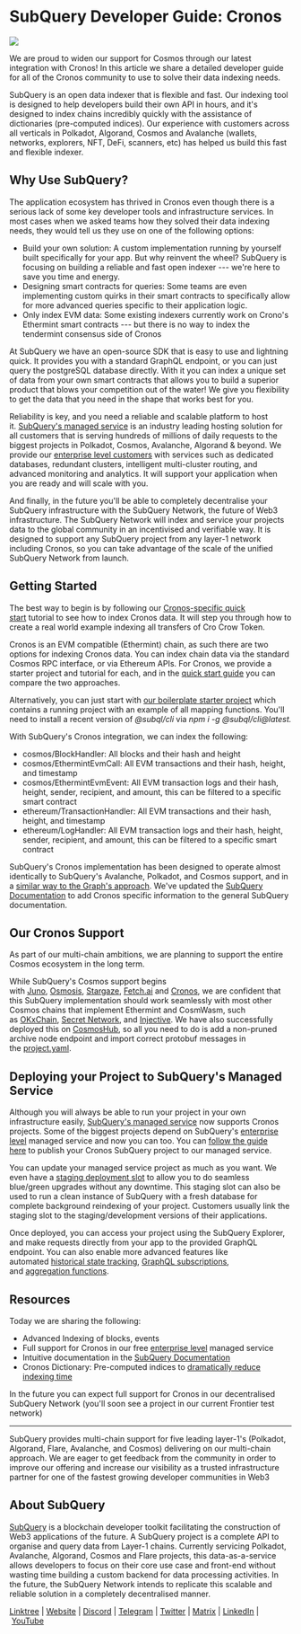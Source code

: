 # SubQuery Developer Guide: Cronos

![](https://miro.medium.com/max/1400/0*yY8BqaoCIHt51SiW)

We are proud to widen our support for Cosmos through our latest integration with Cronos! In this article we share a detailed developer guide for all of the Cronos community to use to solve their data indexing needs.

SubQuery is an open data indexer that is flexible and fast. Our indexing tool is designed to help developers build their own API in hours, and it's designed to index chains incredibly quickly with the assistance of dictionaries (pre-computed indices). Our experience with customers across all verticals in Polkadot, Algorand, Cosmos and Avalanche (wallets, networks, explorers, NFT, DeFi, scanners, etc) has helped us build this fast and flexible indexer.

## Why Use SubQuery?

The application ecosystem has thrived in Cronos even though there is a serious lack of some key developer tools and infrastructure services. In most cases when we asked teams how they solved their data indexing needs, they would tell us they use on one of the following options:

- Build your own solution: A custom implementation running by yourself built specifically for your app. But why reinvent the wheel? SubQuery is focusing on building a reliable and fast open indexer --- we're here to save you time and energy.
- Designing smart contracts for queries: Some teams are even implementing custom quirks in their smart contracts to specifically allow for more advanced queries specific to their application logic.
- Only index EVM data: Some existing indexers currently work on Crono's Ethermint smart contracts --- but there is no way to index the tendermint consensus side of Cronos

At SubQuery we have an open-source SDK that is easy to use and lightning quick. It provides you with a standard GraphQL endpoint, or you can just query the postgreSQL database directly. With it you can index a unique set of data from your own smart contracts that allows you to build a superior product that blows your competition out of the water! We give you flexibility to get the data that you need in the shape that works best for you.

Reliability is key, and you need a reliable and scalable platform to host it. [SubQuery's managed service](https://subquery.network/managedservices) is an industry leading hosting solution for all customers that is serving hundreds of millions of daily requests to the biggest projects in Polkadot, Cosmos, Avalanche, Algorand & beyond. We provide our [enterprise level customers](./20211228-enterprise-hosted.md) with services such as dedicated databases, redundant clusters, intelligent multi-cluster routing, and advanced monitoring and analytics. It will support your application when you are ready and will scale with you.

And finally, in the future you'll be able to completely decentralise your SubQuery infrastructure with the SubQuery Network, the future of Web3 infrastructure. The SubQuery Network will index and service your projects data to the global community in an incentivised and verifiable way. It is designed to support any SubQuery project from any layer-1 network including Cronos, so you can take advantage of the scale of the unified SubQuery Network from launch.

## Getting Started

The best way to begin is by following our [Cronos-specific quick start](https://academy.subquery.network/quickstart/quickstart_chains/cosmos-cronos.html) tutorial to see how to index Cronos data. It will step you through how to create a real world example indexing all transfers of Cro Crow Token.

Cronos is an EVM compatible (Ethermint) chain, as such there are two options for indexing Cronos data. You can index chain data via the standard Cosmos RPC interface, or via Ethereum APIs. For Cronos, we provide a starter project and tutorial for each, and in the [quick start guide](https://academy.subquery.network/quickstart/quickstart_chains/cosmos-cronos.html) you can compare the two approaches.

Alternatively, you can just start with [our boilerplate starter project](https://github.com/subquery/cosmos-subql-starter/tree/main/Cronos) which contains a running project with an example of all mapping functions. You'll need to install a recent version of *@subql/cli* via *npm i -g @subql/cli@latest.*

With SubQuery's Cronos integration, we can index the following:

- cosmos/BlockHandler: All blocks and their hash and height
- cosmos/EthermintEvmCall: All EVM transactions and their hash, height, and timestamp
- cosmos/EthermintEvmEvent: All EVM transaction logs and their hash, height, sender, recipient, and amount, this can be filtered to a specific smart contract
- ethereum/TransactionHandler: All EVM transactions and their hash, height, and timestamp
- ethereum/LogHandler: All EVM transaction logs and their hash, height, sender, recipient, and amount, this can be filtered to a specific smart contract

SubQuery's Cronos implementation has been designed to operate almost identically to SubQuery's Avalanche, Polkadot, and Cosmos support, and in a [similar way to the Graph's approach](https://academy.subquery.network/build/graph-migration.html). We've updated the [SubQuery Documentation](https://academy.subquery.network/build/cosmos-evm.html) to add Cronos specific information to the general SubQuery documentation.

## Our Cronos Support

As part of our multi-chain ambitions, we are planning to support the entire Cosmos ecosystem in the long term.

While SubQuery's Cosmos support begins with [Juno](https://www.junonetwork.io/), [Osmosis](https://osmosis.zone/), [Stargaze](https://stargaze.zone/), [Fetch.ai](https://fetch.ai/) and [Cronos](https://cronos.org/), we are confident that this SubQuery implementation should work seamlessly with most other Cosmos chains that implement Ethermint and CosmWasm, such as [OKxChain](https://www.okex.com/), [Secret Network](https://scrt.network/), and [Injective](https://injective.com/). We have also successfully deployed this on [CosmosHub](https://cosmos.network/), so all you need to do is add a non-pruned archive node endpoint and import correct protobuf messages in the [project.yaml](https://github.com/subquery/juno-subql-starter/blob/a177837a36c86fda8fb2bdbd7a83bb408c89d4bd/project.yaml#L24).

## Deploying your Project to SubQuery's Managed Service

Although you will always be able to run your project in your own infrastructure easily, [SubQuery's managed service](https://subquery.network/managedservices) now supports Cronos projects. Some of the biggest projects depend on SubQuery's [enterprise level](./20211228-enterprise-hosted.md) managed service and now you can too. You can [follow the guide here](https://academy.subquery.network/run_publish/publish.html) to publish your Cronos SubQuery project to our managed service.

You can update your managed service project as much as you want. We even have a [staging deployment slot](./20210604-Deployment-Slots-are-here-for-SubQuery-Projects.md) to allow you to do seamless blue/green upgrades without any downtime. This staging slot can also be used to run a clean instance of SubQuery with a fresh database for complete background reindexing of your project. Customers usually link the staging slot to the staging/development versions of their applications.

Once deployed, you can access your project using the SubQuery Explorer, and make requests directly from your app to the provided GraphQL endpoint. You can also enable more advanced features like automated [historical state tracking](https://academy.subquery.network/run_publish/historical.html), [GraphQL subscriptions](https://academy.subquery.network/run_publish/subscription.html), and [aggregation functions](https://academy.subquery.network/run_publish/aggregate.html).

## Resources

Today we are sharing the following:

- Advanced Indexing of blocks, events
- Full support for Cronos in our free [enterprise level](./20211228-enterprise-hosted.md) managed service
- Intuitive documentation in the [SubQuery Documentation](https://academy.subquery.network/quickstart/quickstart_chains/cosmos-cronos.html)
- Cronos Dictionary: Pre-computed indices to [dramatically reduce indexing time](./20210630-SubQuery-Just-Got-a-lot-Faster-with-the-Dictionary.md)

In the future you can expect full support for Cronos in our decentralised SubQuery Network (you'll soon see a project in our current Frontier test network)

---

SubQuery provides multi-chain support for five leading layer-1's (Polkadot, Algorand, Flare, Avalanche, and Cosmos) delivering on our multi-chain approach. We are eager to get feedback from the community in order to improve our offering and increase our visibility as a trusted infrastructure partner for one of the fastest growing developer communities in Web3

## About SubQuery

[SubQuery](https://subquery.network/) is a blockchain developer toolkit facilitating the construction of Web3 applications of the future. A SubQuery project is a complete API to organise and query data from Layer-1 chains. Currently servicing Polkadot, Avalanche, Algorand, Cosmos and Flare projects, this data-as-a-service allows developers to focus on their core use case and front-end without wasting time building a custom backend for data processing activities. In the future, the SubQuery Network intends to replicate this scalable and reliable solution in a completely decentralised manner.

​​[Linktree](https://linktr.ee/subquerynetwork) | [Website](https://subquery.network/) | [Discord](https://discord.com/invite/subquery) | [Telegram](https://t.me/subquerynetwork) | [Twitter](https://twitter.com/subquerynetwork) | [Matrix](https://matrix.to/#/#subquery:matrix.org) | [LinkedIn](https://www.linkedin.com/company/subquery) | [YouTube](https://www.youtube.com/c/SubQueryNetwork)
